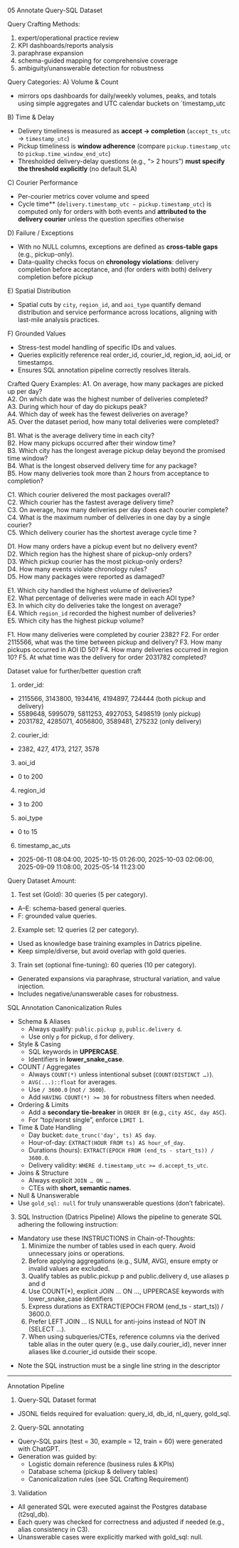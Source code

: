 05 Annotate Query-SQL Dataset

Query Crafting Methods:
1. expert/operational practice review
2. KPI dashboards/reports analysis
3. paraphrase expansion
4. schema-guided mapping for comprehensive coverage
5. ambiguity/unanswerable detection for robustness

Query Categories:
A) Volume & Count
- mirrors ops dashboards for daily/weekly volumes, peaks, and totals using simple aggregates and UTC calendar buckets on `timestamp_utc

B) Time & Delay
- Delivery timeliness is measured as **accept → completion** (`accept_ts_utc` → `timestamp_utc`)
- Pickup timeliness is **window adherence** (compare `pickup.timestamp_utc` to `pickup.time_window_end_utc`)
- Thresholded delivery-delay questions (e.g., “> 2 hours”) **must specify the threshold explicitly** (no default SLA)

C) Courier Performance
- Per-courier metrics cover volume and speed
- Cycle time** (`delivery.timestamp_utc − pickup.timestamp_utc`) is computed only for orders with both events and **attributed to the delivery courier** unless the question specifies otherwise

D) Failure / Exceptions
- With no NULL columns, exceptions are defined as **cross-table gaps** (e.g., pickup-only).
- Data-quality checks focus on **chronology violations**: delivery completion before acceptance, and (for orders with both) delivery completion before pickup

E) Spatial Distribution
- Spatial cuts by `city`, `region_id`, and `aoi_type` quantify demand distribution and service performance across locations, aligning with last-mile analysis practices.

F) Grounded Values
- Stress-test model handling of specific IDs and values.
- Queries explicitly reference real order_id, courier_id, region_id, aoi_id, or timestamps.
- Ensures SQL annotation pipeline correctly resolves literals.

Crafted Query Examples:
A1. On average, how many packages are picked up per day?  
A2. On which date was the highest number of deliveries completed?  
A3. During which hour of day do pickups peak?  
A4. Which day of week has the fewest deliveries on average?  
A5. Over the dataset period, how many total deliveries were completed?

B1. What is the average delivery time in each city?  
B2. How many pickups occurred after their window time?  
B3. Which city has the longest average pickup delay beyond the promised time window?  
B4. What is the longest observed delivery time for any package?  
B5. How many deliveries took more than 2 hours from acceptance to completion?

C1. Which courier delivered the most packages overall?  
C2. Which courier has the fastest average delivery time?  
C3. On average, how many deliveries per day does each courier complete?  
C4. What is the maximum number of deliveries in one day by a single courier?  
C5. Which delivery courier has the shortest average cycle time ?

D1. How many orders have a pickup event but no delivery event?  
D2. Which region has the highest share of pickup-only orders?  
D3. Which pickup courier has the most pickup-only orders?  
D4. How many events violate chronology rules?  
D5. How many packages were reported as damaged?

E1. Which city handled the highest volume of deliveries?  
E2. What percentage of deliveries were made in each AOI type?  
E3. In which city do deliveries take the longest on average?  
E4. Which `region_id` recorded the highest number of deliveries?  
E5. Which city has the highest pickup volume?

F1. How many deliveries were completed by courier 2382?
F2. For order 2115566, what was the time between pickup and delivery?
F3. How many pickups occurred in AOI ID 50?
F4. How many deliveries occurred in region 10?
F5. At what time was the delivery for order 2031782 completed?

Dataset value for further/better question craft
1. order_id:
- 2115566, 3143800, 1934416, 4194897, 724444 (both pickup and delivery)
- 5589648, 5995079, 5811253, 4927053, 5498519 (only pickup)
- 2031782, 4285071, 4056800, 3589481, 275232 (only delivery)
2. courier_id:
- 2382, 427, 4173, 2127, 3578
3. aoi_id
- 0 to 200
4. region_id
- 3 to 200
5. aoi_type
- 0 to 15
6. timestamp_ac_uts
- 2025-06-11 08:04:00, 2025-10-15 01:26:00, 2025-10-03 02:06:00, 2025-09-09 11:08:00, 2025-05-14 11:23:00

Query Dataset Amount:
1. Test set (Gold): 30 queries (5 per category).
- A–E: schema-based general queries.
- F: grounded value queries.
2. Example set: 12 queries (2 per category).
- Used as knowledge base training examples in Datrics pipeline.
- Keep simple/diverse, but avoid overlap with gold queries.
3. Train set (optional fine-tuning): 60 queries (10 per category).
- Generated expansions via paraphrase, structural variation, and value injection.
- Includes negative/unanswerable cases for robustness.

SQL Annotation Canonicalization Rules
- Schema & Aliases
    - Always qualify: `public.pickup p`, `public.delivery d`.
    - Use only `p` for pickup, `d` for delivery.
- Style & Casing
    - SQL keywords in **UPPERCASE**.
    - Identifiers in **lower_snake_case**.
- COUNT / Aggregates
    - Always `COUNT(*)` unless intentional subset (`COUNT(DISTINCT …)`).
    - `AVG(...)::float` for averages.
    - Use `/ 3600.0` (not `/ 3600`).
    - Add `HAVING COUNT(*) >= 30` for robustness filters when needed.
- Ordering & Limits
    - Add a **secondary tie-breaker** in `ORDER BY` (e.g., `city ASC, day ASC`).
    - For “top/worst single”, enforce `LIMIT 1`.
- Time & Date Handling
    - Day bucket: `date_trunc('day', ts) AS day`.
    - Hour-of-day: `EXTRACT(HOUR FROM ts) AS hour_of_day`.
    - Durations (hours): `EXTRACT(EPOCH FROM (end_ts - start_ts)) / 3600.0`.
    - Delivery validity: `WHERE d.timestamp_utc >= d.accept_ts_utc`.
- Joins & Structure
    - Always explicit `JOIN … ON …`.
    - CTEs with **short, semantic names**.
- Null & Unanswerable
-   Use `gold_sql: null` for truly unanswerable questions (don’t fabricate).

3. SQL Instruction (Datrics Pipeline)
Allows the pipeline to generate SQL adhering the following instruction:
- Mandatory use these INSTRUCTIONS in Chain-of-Thoughts:
    1. Minimize the number of tables used in each query. Avoid unnecessary joins or operations.
    2. Before applying aggregations (e.g., SUM, AVG), ensure empty or invalid values are excluded.
    3. Qualify tables as public.pickup p and public.delivery d, use aliases p and d
    4. Use COUNT(*), explicit JOIN ... ON ..., UPPERCASE keywords with lower_snake_case identifiers
    5. Express durations as EXTRACT(EPOCH FROM (end_ts - start_ts)) / 3600.0.
    6. Prefer LEFT JOIN ... IS NULL for anti-joins instead of NOT IN (SELECT ...).
    7. When using subqueries/CTEs, reference columns via the derived table alias in the outer query (e.g., use daily.courier_id), never inner aliases like d.courier_id outside their scope.
* Note the SQL instruction must be a single line string in the descriptor

---

Annotation Pipeline
1. Query-SQL Dataset format
- JSONL fields required for evaluation: query_id, db_id, nl_query, gold_sql.
2. Query-SQL annotating
- Query–SQL pairs (test = 30, example = 12, train = 60) were generated with ChatGPT.
- Generation was guided by:
    - Logistic domain reference (business rules & KPIs)
    - Database schema (pickup & delivery tables)
    - Canonicalization rules (see SQL Crafting Requirement)
3. Validation
- All generated SQL were executed against the Postgres database (t2sql_db).
- Each query was checked for correctness and adjusted if needed (e.g., alias consistency in C3).
- Unanswerable cases were explicitly marked with gold_sql: null.